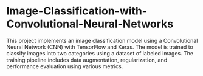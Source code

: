 # Image-Classification-with-Convolutional-Neural-Networks
This project implements an image classification model using a Convolutional Neural Network (CNN) with TensorFlow and Keras. The model is trained to classify images into two categories using a dataset of labeled images. The training pipeline includes data augmentation, regularization, and performance evaluation using various metrics.
